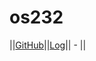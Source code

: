 # os232
||[GitHub](https://github.com/Abbilville/os232/)||[Log](https://abbilville.github.io/os232/TXT/mylog.txt)|| -      ||
